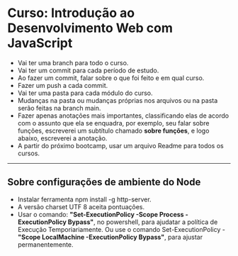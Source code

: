 # Curso: Introdução ao Desenvolvimento Web com JavaScript
-  Vai ter uma branch para todo o curso.
-  Vai ter um commit para cada período de estudo.
-  Ao fazer um commit, falar sobre o que foi feito e em qual curso.
-  Fazer um push a cada commit.
-  Vai ter uma pasta para cada módulo do curso.
-  Mudanças na pasta ou mudanças próprias nos arquivos ou na pasta serão feitas na branch main.
-  Fazer apenas anotações mais importantes, classificando elas de acordo com o assunto que ela se enquadra, por exemplo, seu falar sobre funções, escreverei um subtítulo chamado **sobre funções**, e logo abaixo, escreverei a anotação.
-  A partir do próximo bootcamp, usar um arquivo Readme para todos os cursos.
<hr>

## Sobre configurações de ambiente do Node
-  Instalar ferramenta npm install -g http-server.
-  A versão charset UTF 8 aceita pontuações.
-  Usar o comando: **"Set-ExecutionPolicy -Scope Process -ExecutionPolicy Bypass"**, no powershell, para ajudatar a política de Execução Temporiariamente. Ou use o comando Set-ExecutionPolicy -**"Scope LocalMachine -ExecutionPolicy Bypass"**, para ajustar permanentemente.